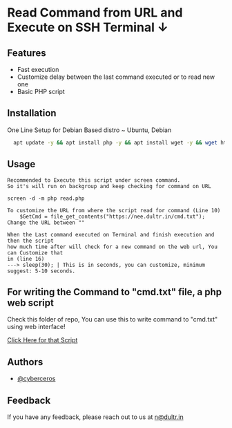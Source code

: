 
# Read Command from URL and Execute on SSH Terminal ↓

## Features

- Fast execution
- Customize delay between the last command executed or to read new one
- Basic PHP script



## Installation

One Line Setup for Debian Based distro ~ Ubuntu, Debian

```bash
  apt update -y && apt install php -y && apt install wget -y && wget https://raw.githubusercontent.com/cyberceros/ddos-dose/main/Utility%20Scripts%20for%20DDoS/Read%20Command%20from%20URL%20and%20Execute%20on%20SSH%20Terminal/read.php && chmod 777 *
```
## Usage

```
Recommended to Execute this script under screen command.
So it's will run on backgroup and keep checking for command on URL
```
```
screen -d -m php read.php
```
```
To customize the URL from where the script read for command (Line 10)
    $GetCmd = file_get_contents("https://nee.dultr.in/cmd.txt");
Change the URL between ""    
```
```
When the Last command executed on Terminal and finish execution and then the script
how much time after will check for a new command on the web url, You can Customize that
in (line 16) 
---> sleep(30); | This is in seconds, you can customize, minimum suggest: 5-10 seconds.  
```
## For writing the Command to "cmd.txt" file, a php web script

Check this folder of repo, You can use this to write command to "cmd.txt" using web interface!

[Click Here for that Script](https://github.com/cyberceros/ddos-dose/tree/main/Utility%20Scripts%20for%20DDoS/API%20to%20Send%20Command%20to%20Multiple%20SSH)


## Authors

- [@cyberceros](https://www.github.com/cyberceros)
## Feedback

If you have any feedback, please reach out to us at n@dultr.in
